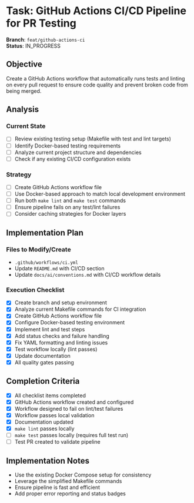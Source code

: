 # Task: GitHub Actions CI/CD Pipeline for PR Testing

**Branch**: `feat/github-actions-ci`  
**Status**: IN_PROGRESS

## Objective
Create a GitHub Actions workflow that automatically runs tests and linting on every pull request to ensure code quality and prevent broken code from being merged.

## Analysis
### Current State
- [ ] Review existing testing setup (Makefile with test and lint targets)
- [ ] Identify Docker-based testing requirements
- [ ] Analyze current project structure and dependencies
- [ ] Check if any existing CI/CD configuration exists

### Strategy
- [ ] Create GitHub Actions workflow file
- [ ] Use Docker-based approach to match local development environment
- [ ] Run both `make lint` and `make test` commands
- [ ] Ensure pipeline fails on any test/lint failures
- [ ] Consider caching strategies for Docker layers

## Implementation Plan
### Files to Modify/Create
- `.github/workflows/ci.yml`
- Update `README.md` with CI/CD section
- Update `docs/ai/conventions.md` with CI/CD workflow details

### Execution Checklist
- [x] Create branch and setup environment
- [x] Analyze current Makefile commands for CI integration
- [x] Create GitHub Actions workflow file
- [x] Configure Docker-based testing environment
- [x] Implement lint and test steps
- [x] Add status checks and failure handling
- [x] Fix YAML formatting and linting issues
- [x] Test workflow locally (lint passes)
- [x] Update documentation
- [x] All quality gates passing

## Completion Criteria
- [x] All checklist items completed
- [x] GitHub Actions workflow created and configured
- [x] Workflow designed to fail on lint/test failures
- [x] Workflow passes local validation
- [x] Documentation updated
- [x] `make lint` passes locally
- [ ] `make test` passes locally (requires full test run)
- [ ] Test PR created to validate pipeline

## Implementation Notes
- Use the existing Docker Compose setup for consistency
- Leverage the simplified Makefile commands
- Ensure pipeline is fast and efficient
- Add proper error reporting and status badges